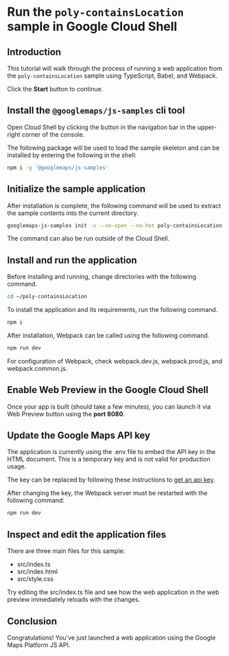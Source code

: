 # Run the `poly-containsLocation` sample in Google Cloud Shell

<walkthrough-tutorial-duration duration="10"/>

## Introduction

This tutorial will walk through the process of running a web application from
the `poly-containsLocation` sample using TypeScript, Babel, and Webpack.

Click the **Start** button to continue.

## Install the `@googlemaps/js-samples` cli tool

Open Cloud Shell by clicking the
<walkthrough-cloud-shell-icon></walkthrough-cloud-shell-icon> button in the
navigation bar in the upper-right corner of the console.

The following package will be used to load the sample skeleton and can be
installed by entering the following in the shell:

```bash
npm i -g '@googlemaps/js-samples'
```

## Initialize the sample application

After installation is complete, the following command will be used to extract
the sample contents into the current directory.

```bash
googlemaps-js-samples init -v --no-open --no-hot poly-containsLocation ~/poly-containsLocation
```

The command can also be run outside of the Cloud Shell.

## Install and run the application

Before installing and running, change directories with the following command.

```bash
cd ~/poly-containsLocation
```

To install the application and its requirements, run the following command.

```bash
npm i
```

After installation, Webpack can be called using the following command.

```bash
npm run dev
```

For configuration of Webpack, check
<walkthrough-editor-open-file filePath="~/poly-containsLocation/webpack.dev.js">webpack.dev.js</walkthrough-editor-open-file>,
<walkthrough-editor-open-file filePath="~/poly-containsLocation/webpack.prod.js">webpack.prod.js</walkthrough-editor-open-file>,
and
<walkthrough-editor-open-file filePath="~/poly-containsLocation/webpack.common.js">webpack.common.js</walkthrough-editor-open-file>.

## Enable Web Preview in the Google Cloud Shell

Once your app is built (should take a few minutes), you can launch it via
<walkthrough-spotlight-pointer target="cloudshell" spotlightId="devshell-web-preview-button">Web
Preview button</walkthrough-spotlight-pointer> using the **port 8080**.

## Update the Google Maps API key

The application is currently using the
<walkthrough-editor-open-file filePath="~/poly-containsLocation/.env">.env</walkthrough-editor-open-file>
file to embed the API key in the HTML document. This is a temporary key and is
not valid for production usage.

The key can be replaced by following these instructions to
[get an api key](https://developers.google.com/maps/documentation/javascript/get-api-key).

After changing the key, the Webpack server must be restarted with the following
command:

```bash
npm run dev
```

## Inspect and edit the application files

There are three main files for this sample:

*   <walkthrough-editor-open-file filePath="~/poly-containsLocation/src/index.ts">src/index.ts</walkthrough-editor-open-file>
*   <walkthrough-editor-open-file filePath="~/poly-containsLocation/src/index.html">src/index.html</walkthrough-editor-open-file>
*   <walkthrough-editor-open-file filePath="~/poly-containsLocation/src/style.css">src/style.css</walkthrough-editor-open-file>

Try editing the <walkthrough-editor-open-file filePath="~/poly-containsLocation/src/index.ts">src/index.ts</walkthrough-editor-open-file> file and see how the web application in the web preview immediately reloads with the changes.

## Conclusion

<walkthrough-conclusion-trophy></walkthrough-conclusion-trophy>

Congratulations! You've just launched a web application using the Google Maps
Platform JS API.
